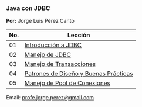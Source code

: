### Java con JDBC

**Por:** Jorge Luis Pérez Canto

| No. | Lección | 
| --- | ------------|
| 01 | [Introducción a JDBC](src\main\java\leccion1\introduccionJDBC/IntroduccionJDBC.java)| 
| 02 | [Manejo de JDBC](src\main\java\leccion2\manejoJDBC)|
| 03 | [Manejo de Transacciones](src\main\java\leccion3\manejoTransacciones)|
| 04 | [Patrones de Diseño y Buenas Prácticas](src\main\java\leccion4\patronesDeDiseño)|
| 05 | [Manejo de Pool de Conexiones](src\main\java\leccion5\manejoPoolConexiones)|

Email: profe.jorge.perez@gmail.com

